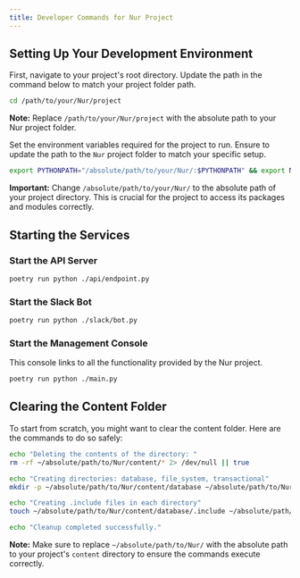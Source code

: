 ```yaml
---
title: Developer Commands for Nur Project
---
```

## Setting Up Your Development Environment

First, navigate to your project's root directory. Update the path in the command below to match your project folder path.

```bash
cd /path/to/your/Nur/project
```

**Note:** Replace `/path/to/your/Nur/project` with the absolute path to your Nur project folder.

Set the environment variables required for the project to run. Ensure to update the path to the `Nur` project folder to match your specific setup.

```bash
export PYTHONPATH="/absolute/path/to/your/Nur/:$PYTHONPATH" && export NUR_API_PORT=8001 && export NUR_API_HOST="localhost" && echo "Environment variables set."
```

**Important:** Change `/absolute/path/to/your/Nur/` to the absolute path of your project directory. This is crucial for the project to access its packages and modules correctly.

## Starting the Services

### Start the API Server

```bash
poetry run python ./api/endpoint.py
```

### Start the Slack Bot

```bash
poetry run python ./slack/bot.py
```

### Start the Management Console

This console links to all the functionality provided by the Nur project.

```bash
poetry run python ./main.py
```

## Clearing the Content Folder

To start from scratch, you might want to clear the content folder. Here are the commands to do so safely:

```bash
echo "Deleting the contents of the directory: "
rm -rf ~/absolute/path/to/Nur/content/* 2> /dev/null || true

echo "Creating directories: database, file_system, transactional"
mkdir -p ~/absolute/path/to/Nur/content/database ~/absolute/path/to/Nur/content/file_system ~/absolute/path/to/Nur/content/transactional

echo "Creating .include files in each directory"
touch ~/absolute/path/to/Nur/content/database/.include ~/absolute/path/to/Nur/content/file_system/.include ~/absolute/path/to/Nur/content/transactional/.include

echo "Cleanup completed successfully."
```

**Note:** Make sure to replace `~/absolute/path/to/Nur/` with the absolute path to your project's `content` directory to ensure the commands execute correctly.